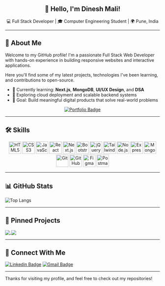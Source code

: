 <!-- Profile Header -->
<h2 align="center">👋 Hello, I'm Dinesh Mali!</h2>
<p align="center">💻 Full Stack Developer | 🎓 Computer Engineering Student | 🌍 Pune, India</p>

---

## 🚀 About Me

Welcome to my GitHub profile! I'm a passionate Full Stack Web Developer with hands-on experience in building responsive websites and interactive applications.

Here you'll find some of my latest projects, technologies I've been learning, and contributions to open-source.

- 🌱 Currently learning: **Next.js**, **MongoDB**, **UI/UX Design**, and **DSA**
- 🧠 Exploring cloud deployment and scalable backend systems
- 🎯 Goal: Build meaningful digital products that solve real-world problems

<p align="center">
  <a href="https://mydashbrd.netlify.app/" target="_blank">
    <img src="https://img.shields.io/badge/🚀 Visit My Portfolio-2ea44f?style=for-the-badge&logo=netlify&logoColor=white" alt="Portfolio Badge" />
  </a>
</p>

---

## 🛠️ Skills

<p align="center">
  <!-- Frontend -->
  <img src="https://cdn.jsdelivr.net/gh/devicons/devicon/icons/html5/html5-original.svg" height="40" alt="HTML5" />
  <img src="https://cdn.jsdelivr.net/gh/devicons/devicon/icons/css3/css3-original.svg" height="40" alt="CSS3" />
  <img src="https://cdn.jsdelivr.net/gh/devicons/devicon/icons/javascript/javascript-original.svg" height="40" alt="JavaScript" />
  <img src="https://cdn.jsdelivr.net/gh/devicons/devicon/icons/react/react-original.svg" height="40" alt="React" />
  <img src="https://cdn.jsdelivr.net/gh/devicons/devicon/icons/nextjs/nextjs-original.svg" height="40" alt="Next.js" />
  <img src="https://cdn.jsdelivr.net/gh/devicons/devicon/icons/bootstrap/bootstrap-plain.svg" height="40" alt="Bootstrap" />
  <img src="https://cdn.jsdelivr.net/gh/devicons/devicon/icons/jquery/jquery-original.svg" height="40" alt="jQuery" />
  <img src="https://www.vectorlogo.zone/logos/tailwindcss/tailwindcss-icon.svg" height="40" alt="Tailwind CSS" />

  <!-- Backend -->
  <img src="https://cdn.jsdelivr.net/gh/devicons/devicon/icons/nodejs/nodejs-original.svg" height="40" alt="Node.js" />
  <img src="https://cdn.jsdelivr.net/gh/devicons/devicon/icons/express/express-original.svg" height="40" alt="Express.js" />
  <img src="https://cdn.jsdelivr.net/gh/devicons/devicon/icons/mongodb/mongodb-original.svg" height="40" alt="MongoDB" />

  <!-- Tools -->
  <img src="https://cdn.jsdelivr.net/gh/devicons/devicon/icons/git/git-original.svg" height="40" alt="Git" />
  <img src="https://cdn.jsdelivr.net/gh/devicons/devicon/icons/github/github-original.svg" height="40" alt="GitHub" />
  <img src="https://cdn.jsdelivr.net/gh/devicons/devicon/icons/figma/figma-original.svg" height="40" alt="Figma" />
  <img src="https://www.vectorlogo.zone/logos/getpostman/getpostman-icon.svg" height="40" alt="Postman" />
</p>

---

## 📊 GitHub Stats

![Top Langs](https://github-readme-stats.vercel.app/api/top-langs/?username=OFFICIALNITIN&layout=compact)

---

## 📌 Pinned Projects

<a href="https://github.com/Dmali1686/Roodan-Project">
  <img align="center" src="https://github-readme-stats.vercel.app/api/pin/?username=Dmali1686&repo=Roodan-Project&theme=buefy" />
</a>
<a href="https://github.com/Dmali1686/kanban-ui">
  <img align="center" src="https://github-readme-stats.vercel.app/api/pin/?username=Dmali1686&repo=kanban-ui&theme=buefy" />
</a>

---

## 🔗 Connect With Me

[![Linkedin Badge](https://img.shields.io/badge/-LinkedIn-blue?style=flat-square&logo=linkedin&logoColor=white&link=https://www.linkedin.com/in/dinesh-mali-552570227/)](https://www.linkedin.com/in/dinesh-mali-552570227/)
[![Gmail Badge](https://img.shields.io/badge/-Gmail-c14438?style=flat-square&logo=gmail&logoColor=white&link=mailto:dineshdattatraymali@gmail.com)](mailto:dineshdattatraymali@gmail.com)

---

Thanks for visiting my profile, and feel free to check out my repositories!
